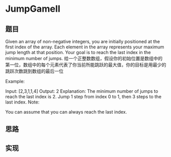 # JumpGameII

## 题目 
Given an array of non-negative integers, you are initially positioned at the first index of the array.
Each element in the array represents your maximum jump length at that position.
Your goal is to reach the last index in the minimum number of jumps.
给一个正整数数组，假设你的初始位置是数组中的第一位，数组中的每个元素代表了你当前所能跳跃的最大值，你的目标是用最少的跳跃次数跳到数组的最后一位

Example:

Input: [2,3,1,1,4]
Output: 2
Explanation: The minimum number of jumps to reach the last index is 2.
    Jump 1 step from index 0 to 1, then 3 steps to the last index.
Note:

You can assume that you can always reach the last index.

## 思路 
## 实现 

